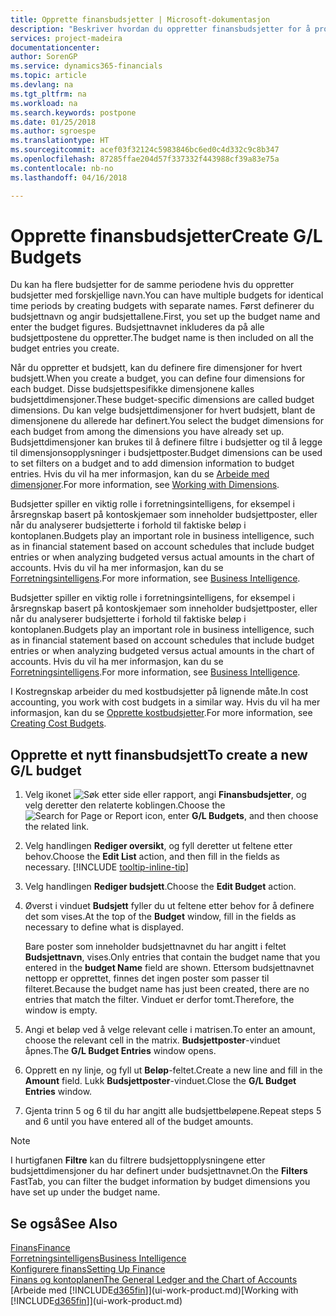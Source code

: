 ```yaml
---
title: Opprette finansbudsjetter | Microsoft-dokumentasjon
description: "Beskriver hvordan du oppretter finansbudsjetter for å prognostisere ulike økonomiske aktiviteter og tilordne dimensjoner for forretningsanalyseformål."
services: project-madeira
documentationcenter: 
author: SorenGP
ms.service: dynamics365-financials
ms.topic: article
ms.devlang: na
ms.tgt_pltfrm: na
ms.workload: na
ms.search.keywords: postpone
ms.date: 01/25/2018
ms.author: sgroespe
ms.translationtype: HT
ms.sourcegitcommit: acef03f32124c5983846bc6ed0c4d332c9c8b347
ms.openlocfilehash: 87285ffae204d57f337332f443988cf39a83e75a
ms.contentlocale: nb-no
ms.lasthandoff: 04/16/2018

---
```

# <a name="create-gl-budgets"></a><span data-ttu-id="f4b27-103">Opprette finansbudsjetter</span><span class="sxs-lookup"><span data-stu-id="f4b27-103">Create G/L Budgets</span></span>
<span data-ttu-id="f4b27-104">Du kan ha flere budsjetter for de samme periodene hvis du oppretter budsjetter med forskjellige navn.</span><span class="sxs-lookup"><span data-stu-id="f4b27-104">You can have multiple budgets for identical time periods by creating budgets with separate names.</span></span> <span data-ttu-id="f4b27-105">Først definerer du budsjettnavn og angir budsjettallene.</span><span class="sxs-lookup"><span data-stu-id="f4b27-105">First, you set up the budget name and enter the budget figures.</span></span> <span data-ttu-id="f4b27-106">Budsjettnavnet inkluderes da på alle budsjettpostene du oppretter.</span><span class="sxs-lookup"><span data-stu-id="f4b27-106">The budget name is then included on all the budget entries you create.</span></span>  

 <span data-ttu-id="f4b27-107">Når du oppretter et budsjett, kan du definere fire dimensjoner for hvert budsjett.</span><span class="sxs-lookup"><span data-stu-id="f4b27-107">When you create a budget, you can define four dimensions for each budget.</span></span> <span data-ttu-id="f4b27-108">Disse budsjettspesifikke dimensjonene kalles budsjettdimensjoner.</span><span class="sxs-lookup"><span data-stu-id="f4b27-108">These budget-specific dimensions are called budget dimensions.</span></span> <span data-ttu-id="f4b27-109">Du kan velge budsjettdimensjoner for hvert budsjett, blant de dimensjonene du allerede har definert.</span><span class="sxs-lookup"><span data-stu-id="f4b27-109">You select the budget dimensions for each budget from among the dimensions you have already set up.</span></span> <span data-ttu-id="f4b27-110">Budsjettdimensjoner kan brukes til å definere filtre i budsjetter og til å legge til dimensjonsopplysninger i budsjettposter.</span><span class="sxs-lookup"><span data-stu-id="f4b27-110">Budget dimensions can be used to set filters on a budget and to add dimension information to budget entries.</span></span> <span data-ttu-id="f4b27-111">Hvis du vil ha mer informasjon, kan du se [Arbeide med dimensjoner](finance-dimensions.md).</span><span class="sxs-lookup"><span data-stu-id="f4b27-111">For more information, see [Working with Dimensions](finance-dimensions.md).</span></span>

 <span data-ttu-id="f4b27-112">Budsjetter spiller en viktig rolle i forretningsintelligens, for eksempel i årsregnskap basert på kontoskjemaer som inneholder budsjettposter, eller når du analyserer budsjetterte i forhold til faktiske beløp i kontoplanen.</span><span class="sxs-lookup"><span data-stu-id="f4b27-112">Budgets play an important role in business intelligence, such as in financial statement based on account schedules that include budget entries or when analyzing budgeted versus actual amounts in the chart of accounts.</span></span> <span data-ttu-id="f4b27-113">Hvis du vil ha mer informasjon, kan du se [Forretningsintelligens](bi.md).</span><span class="sxs-lookup"><span data-stu-id="f4b27-113">For more information, see [Business Intelligence](bi.md).</span></span>

 <span data-ttu-id="f4b27-114">Budsjetter spiller en viktig rolle i forretningsintelligens, for eksempel i årsregnskap basert på kontoskjemaer som inneholder budsjettposter, eller når du analyserer budsjetterte i forhold til faktiske beløp i kontoplanen.</span><span class="sxs-lookup"><span data-stu-id="f4b27-114">Budgets play an important role in business intelligence, such as in financial statement based on account schedules that include budget entries or when analyzing budgeted versus actual amounts in the chart of accounts.</span></span> <span data-ttu-id="f4b27-115">Hvis du vil ha mer informasjon, kan du se [Forretningsintelligens](bi.md).</span><span class="sxs-lookup"><span data-stu-id="f4b27-115">For more information, see [Business Intelligence](bi.md).</span></span>

<span data-ttu-id="f4b27-116">I Kostregnskap arbeider du med kostbudsjetter på lignende måte.</span><span class="sxs-lookup"><span data-stu-id="f4b27-116">In cost accounting, you work with cost budgets in a similar way.</span></span> <span data-ttu-id="f4b27-117">Hvis du vil ha mer informasjon, kan du se [Opprette kostbudsjetter](finance-create-cost-budgets.md).</span><span class="sxs-lookup"><span data-stu-id="f4b27-117">For more information, see [Creating Cost Budgets](finance-create-cost-budgets.md).</span></span>    

## <a name="to-create-a-new-gl-budget"></a><span data-ttu-id="f4b27-118">Opprette et nytt finansbudsjett</span><span class="sxs-lookup"><span data-stu-id="f4b27-118">To create a new G/L budget</span></span>  
1. <span data-ttu-id="f4b27-119">Velg ikonet ![Søk etter side eller rapport](media/ui-search/search_small.png "Søk etter side eller rapport"), angi **Finansbudsjetter**, og velg deretter den relaterte koblingen.</span><span class="sxs-lookup"><span data-stu-id="f4b27-119">Choose the ![Search for Page or Report](media/ui-search/search_small.png "Search for Page or Report icon") icon, enter **G/L Budgets**, and then choose the related link.</span></span>  
2. <span data-ttu-id="f4b27-120">Velg handlingen **Rediger oversikt**, og fyll deretter ut feltene etter behov.</span><span class="sxs-lookup"><span data-stu-id="f4b27-120">Choose the **Edit List** action, and then fill in the fields as necessary.</span></span> [!INCLUDE [tooltip-inline-tip](includes/tooltip-inline-tip_md.md)]  
3. <span data-ttu-id="f4b27-121">Velg handlingen **Rediger budsjett**.</span><span class="sxs-lookup"><span data-stu-id="f4b27-121">Choose the **Edit Budget** action.</span></span>
4. <span data-ttu-id="f4b27-122">Øverst i vinduet **Budsjett** fyller du ut feltene etter behov for å definere det som vises.</span><span class="sxs-lookup"><span data-stu-id="f4b27-122">At the top of the **Budget** window, fill in the fields as necessary to define what is displayed.</span></span>  

    <span data-ttu-id="f4b27-123">Bare poster som inneholder budsjettnavnet du har angitt i feltet **Budsjettnavn**, vises.</span><span class="sxs-lookup"><span data-stu-id="f4b27-123">Only entries that contain the budget name that you entered in the **budget Name** field are shown.</span></span> <span data-ttu-id="f4b27-124">Ettersom budsjettnavnet nettopp er opprettet, finnes det ingen poster som passer til filteret.</span><span class="sxs-lookup"><span data-stu-id="f4b27-124">Because the budget name has just been created, there are no entries that match the filter.</span></span> <span data-ttu-id="f4b27-125">Vinduet er derfor tomt.</span><span class="sxs-lookup"><span data-stu-id="f4b27-125">Therefore, the window is empty.</span></span>  
5. <span data-ttu-id="f4b27-126">Angi et beløp ved å velge relevant celle i matrisen.</span><span class="sxs-lookup"><span data-stu-id="f4b27-126">To enter an amount, choose the relevant cell in the matrix.</span></span> <span data-ttu-id="f4b27-127">**Budsjettposter**-vinduet åpnes.</span><span class="sxs-lookup"><span data-stu-id="f4b27-127">The **G/L Budget Entries** window opens.</span></span>  
6. <span data-ttu-id="f4b27-128">Opprett en ny linje, og fyll ut **Beløp**-feltet.</span><span class="sxs-lookup"><span data-stu-id="f4b27-128">Create a new line and fill in the **Amount** field.</span></span> <span data-ttu-id="f4b27-129">Lukk **Budsjettposter**-vinduet.</span><span class="sxs-lookup"><span data-stu-id="f4b27-129">Close the **G/L Budget Entries** window.</span></span>  
7. <span data-ttu-id="f4b27-130">Gjenta trinn 5 og 6 til du har angitt alle budsjettbeløpene.</span><span class="sxs-lookup"><span data-stu-id="f4b27-130">Repeat steps 5 and 6 until you have entered all of the budget amounts.</span></span>  

> [!NOTE]  
>  <span data-ttu-id="f4b27-131">I hurtigfanen **Filtre** kan du filtrere budsjettopplysningene etter budsjettdimensjoner du har definert under budsjettnavnet.</span><span class="sxs-lookup"><span data-stu-id="f4b27-131">On the **Filters** FastTab, you can filter the budget information by budget dimensions you have set up under the budget name.</span></span>   

## <a name="see-also"></a><span data-ttu-id="f4b27-132">Se også</span><span class="sxs-lookup"><span data-stu-id="f4b27-132">See Also</span></span>
[<span data-ttu-id="f4b27-133">Finans</span><span class="sxs-lookup"><span data-stu-id="f4b27-133">Finance</span></span>](finance.md)  
[<span data-ttu-id="f4b27-134">Forretningsintelligens</span><span class="sxs-lookup"><span data-stu-id="f4b27-134">Business Intelligence</span></span>](bi.md)  
[<span data-ttu-id="f4b27-135">Konfigurere finans</span><span class="sxs-lookup"><span data-stu-id="f4b27-135">Setting Up Finance</span></span>](finance-setup-finance.md)  
[<span data-ttu-id="f4b27-136">Finans og kontoplanen</span><span class="sxs-lookup"><span data-stu-id="f4b27-136">The General Ledger and the Chart of Accounts</span></span>](finance-general-ledger.md)  
<span data-ttu-id="f4b27-137">[Arbeide med [!INCLUDE[d365fin](includes/d365fin_md.md)]](ui-work-product.md)</span><span class="sxs-lookup"><span data-stu-id="f4b27-137">[Working with [!INCLUDE[d365fin](includes/d365fin_md.md)]](ui-work-product.md)</span></span>  

